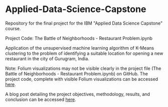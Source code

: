 # Applied-Data-Science-Capstone
Repository for the final project for the IBM "Applied Data Science Capstone" course.

Project Code: The Battle of Neighborhoods - Restaurant Problem.ipynb

Application of the unsupervised machine learning algorithm of K-Means clustering to the problem of identifying a suitable location for opening a new restaurant in the city of Gurugram, India.

Note: Folium visualizations may not be visible clearly in the project file (The Battle of Neighborhoods - Restaurant Problem.ipynb) on GitHub. The project code, complete with visible Folium visualizations can be accessed [here](https://eu-gb.dataplatform.cloud.ibm.com/analytics/notebooks/v2/99a93954-ba52-4f1d-862d-00de1bacff60/view?access_token=ffdb469bb04887732afbe582c6b16854f799a7070cbd1030eb30499ff9262ee9).

A blog post detailing the project objectives, methodology, results, and conclusion can be accessed [here](https://medium.com/@shreya.biswas992/the-battle-of-neighborhoods-restaurant-problem-fe69a9b1ec64).

